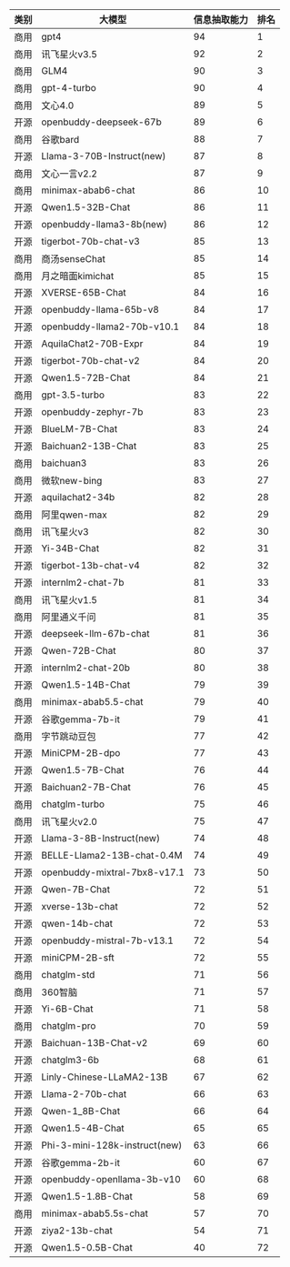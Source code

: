 
| 类别| 大模型                         | 信息抽取能力 | 排名 |
|---|-----------------------------|--------|----|
|商用|gpt4|94|1|
|商用|讯飞星火v3.5|92|2|
|商用|GLM4|90|3|
|商用|gpt-4-turbo|90|4|
|商用|文心4.0|89|5|
|开源|openbuddy-deepseek-67b|89|6|
|商用|谷歌bard|88|7|
|开源|Llama-3-70B-Instruct(new)|87|8|
|商用|文心一言v2.2|87|9|
|商用|minimax-abab6-chat|86|10|
|开源|Qwen1.5-32B-Chat|86|11|
|开源|openbuddy-llama3-8b(new)|86|12|
|开源|tigerbot-70b-chat-v3|85|13|
|商用|商汤senseChat|85|14|
|商用|月之暗面kimichat|85|15|
|开源|XVERSE-65B-Chat|84|16|
|开源|openbuddy-llama-65b-v8|84|17|
|开源|openbuddy-llama2-70b-v10.1|84|18|
|开源|AquilaChat2-70B-Expr|84|19|
|开源|tigerbot-70b-chat-v2|84|20|
|开源|Qwen1.5-72B-Chat|84|21|
|商用|gpt-3.5-turbo|83|22|
|开源|openbuddy-zephyr-7b|83|23|
|开源|BlueLM-7B-Chat|83|24|
|开源|Baichuan2-13B-Chat|83|25|
|商用|baichuan3|83|26|
|商用|微软new-bing|83|27|
|开源|aquilachat2-34b|82|28|
|商用|阿里qwen-max|82|29|
|商用|讯飞星火v3|82|30|
|开源|Yi-34B-Chat|82|31|
|开源|tigerbot-13b-chat-v4|82|32|
|开源|internlm2-chat-7b|81|33|
|商用|讯飞星火v1.5|81|34|
|商用|阿里通义千问|81|35|
|开源|deepseek-llm-67b-chat|81|36|
|开源|Qwen-72B-Chat|80|37|
|开源|internlm2-chat-20b|80|38|
|开源|Qwen1.5-14B-Chat|79|39|
|商用|minimax-abab5.5-chat|79|40|
|开源|谷歌gemma-7b-it|79|41|
|商用|字节跳动豆包|77|42|
|开源|MiniCPM-2B-dpo|77|43|
|开源|Qwen1.5-7B-Chat|76|44|
|开源|Baichuan2-7B-Chat|76|45|
|商用|chatglm-turbo|75|46|
|商用|讯飞星火v2.0|75|47|
|开源|Llama-3-8B-Instruct(new)|74|48|
|开源|BELLE-Llama2-13B-chat-0.4M|74|49|
|开源|openbuddy-mixtral-7bx8-v17.1|73|50|
|开源|Qwen-7B-Chat|72|51|
|开源|xverse-13b-chat|72|52|
|开源|qwen-14b-chat|72|53|
|开源|openbuddy-mistral-7b-v13.1|72|54|
|开源|miniCPM-2B-sft|72|55|
|商用|chatglm-std|71|56|
|商用|360智脑|71|57|
|开源|Yi-6B-Chat|71|58|
|商用|chatglm-pro|70|59|
|开源|Baichuan-13B-Chat-v2|69|60|
|开源|chatglm3-6b|68|61|
|开源|Linly-Chinese-LLaMA2-13B|67|62|
|开源|Llama-2-70b-chat|66|63|
|开源|Qwen-1_8B-Chat|66|64|
|开源|Qwen1.5-4B-Chat|65|65|
|开源|Phi-3-mini-128k-instruct(new)|63|66|
|开源|谷歌gemma-2b-it|60|67|
|开源|openbuddy-openllama-3b-v10|60|68|
|开源|Qwen1.5-1.8B-Chat|58|69|
|商用|minimax-abab5.5s-chat|57|70|
|开源|ziya2-13b-chat|54|71|
|开源|Qwen1.5-0.5B-Chat|40|72|

